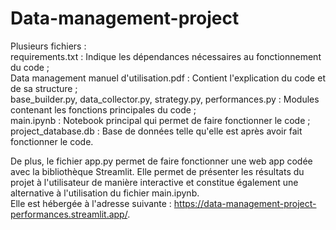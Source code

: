 # Data-management-project

Plusieurs fichiers : <br>
requirements.txt : Indique les dépendances nécessaires au fonctionnement du code ;<br>
Data management manuel d'utilisation.pdf : Contient l'explication du code et de sa structure ;<br>
base_builder.py, data_collector.py, strategy.py, performances.py : Modules contenant les fonctions principales du code ;<br>
main.ipynb : Notebook principal qui permet de faire fonctionner le code ;<br>
project_database.db : Base de données telle qu'elle est après avoir fait fonctionner le code.<br>

De plus, le fichier app.py permet de faire fonctionner une web app codée avec la bibliothèque Streamlit. Elle permet de présenter les résultats du projet à l'utilisateur de manière interactive et constitue également une alternative à l'utilisation du fichier main.ipynb.<br>
Elle est hébergée à l'adresse suivante : https://data-management-project-performances.streamlit.app/.
